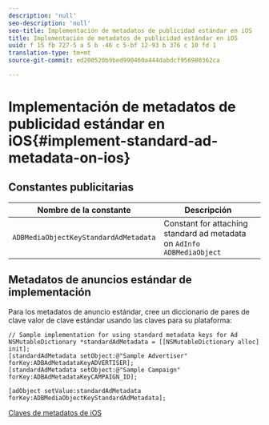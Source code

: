 ```yaml
---
description: 'null'
seo-description: 'null'
seo-title: Implementación de metadatos de publicidad estándar en iOS
title: Implementación de metadatos de publicidad estándar en iOS
uuid: f 15 fb 727-5 a 5 b -46 c 5-bf 12-93 b 376 c 10 fd 1
translation-type: tm+mt
source-git-commit: ed200520b9bed990460a444dabdcf956980362ca

---
```



# Implementación de metadatos de publicidad estándar en iOS{#implement-standard-ad-metadata-on-ios}

## Constantes publicitarias

| Nombre de la constante | Descripción   |
|---|---|
| `ADBMediaObjectKeyStandardAdMetadata` | Constant for attaching standard ad metadata on `AdInfo ADBMediaObject` |

## Metadatos de anuncios estándar de implementación

Para los metadatos de anuncio estándar, cree un diccionario de pares de clave valor de clave estándar usando las claves para su plataforma:

```
// Sample implementation for using standard metadata keys for Ad 
NSMutableDictionary *standardAdMetadata = [[NSMutableDictionary alloc] init]; 
[standardAdMetadata setObject:@"Sample Advertiser" forKey:ADBAdMetadataKeyADVERTISER]; 
[standardAdMetadata setObject:@"Sample Campaign" forKey:ADBAdMetadataKeyCAMPAIGN_ID]; 
 
[adObject setValue:standardAdMetadata forKey:ADBMediaObjectKeyStandardAdMetadata];
```

[Claves de metadatos de iOS](../../../sdk-implement/track-av-playback/impl-std-metadata/ios-metadata-keys.md)
